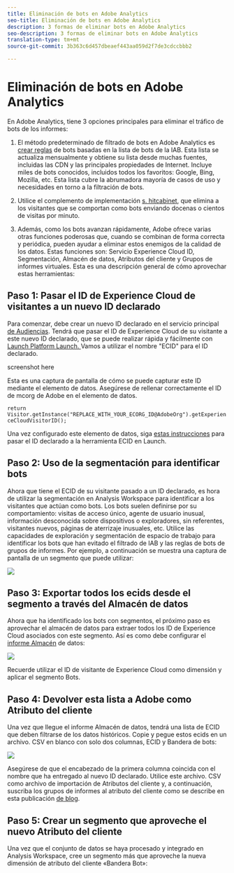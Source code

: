 ```yaml
---
title: Eliminación de bots en Adobe Analytics
seo-title: Eliminación de bots en Adobe Analytics
description: 3 formas de eliminar bots en Adobe Analytics
seo-description: 3 formas de eliminar bots en Adobe Analytics
translation-type: tm+mt
source-git-commit: 3b363c6d457dbeaef443aa059d2f7de3cdccbbb2

---
```



# Eliminación de bots en Adobe Analytics

En Adobe Analytics, tiene 3 opciones principales para eliminar el tráfico de bots de los informes:

1. El método predeterminado de filtrado de bots en Adobe Analytics es [crear reglas](/help/admin/admin/bot-removal/bot-rules.md) de bots basadas en la lista de bots de la IAB. Esta lista se actualiza mensualmente y obtiene su lista desde muchas fuentes, incluidas las CDN y las principales propiedades de Internet. Incluye miles de bots conocidos, incluidos todos los favoritos: Google, Bing, Mozilla, etc. Esta lista cubre la abrumadora mayoría de casos de uso y necesidades en torno a la filtración de bots.

1. Utilice el complemento de implementación [s. hitcabinet](https://docs.adobe.com/content/help/en/analytics/implementation/javascript-implementation/plugins/hitgovernor.html), que elimina a los visitantes que se comportan como bots enviando docenas o cientos de visitas por minuto.

1. Además, como los bots avanzan rápidamente, Adobe ofrece varias otras funciones poderosas que, cuando se combinan de forma correcta y periódica, pueden ayudar a eliminar estos enemigos de la calidad de los datos. Estas funciones son: Servicio Experience Cloud ID, Segmentación, Almacén de datos, Atributos del cliente y Grupos de informes virtuales. Esta es una descripción general de cómo aprovechar estas herramientas:

## Paso 1: Pasar el ID de Experience Cloud de visitantes a un nuevo ID declarado

Para comenzar, debe crear un nuevo ID declarado en el servicio principal [de Audiencias](https://docs.adobe.com/content/help/en/core-services/interface/audiences/audience-library.html). Tendrá que pasar el ID de Experience Cloud de su visitante a este nuevo ID declarado, que se puede realizar rápida y fácilmente con [Launch Platform Launch. ](https://docs.adobe.com/content/help/en/launch/using/implement/solutions/idservice-save.html) Vamos a utilizar el nombre "ECID" para el ID declarado.

screenshot here

Esta es una captura de pantalla de cómo se puede capturar este ID mediante el elemento de datos. Asegúrese de rellenar correctamente el ID de mcorg de Adobe en el elemento de datos.

```return Visitor.getInstance("REPLACE_WITH_YOUR_ECORG_ID@AdobeOrg").getExperienceCloudVisitorID();```

Una vez configurado este elemento de datos, siga [estas instrucciones](https://docs.adobe.com/content/help/en/launch/using/implement/solutions/idservice-save.html) para pasar el ID declarado a la herramienta ECID en Launch.

## Paso 2: Uso de la segmentación para identificar bots

Ahora que tiene el ECID de su visitante pasado a un ID declarado, es hora de utilizar la segmentación en Analysis Workspace para identificar a los visitantes que actúan como bots. Los bots suelen definirse por su comportamiento: visitas de acceso único, agente de usuario inusual, información desconocida sobre dispositivos o exploradores, sin referentes, visitantes nuevos, páginas de aterrizaje inusuales, etc. Utilice las capacidades de exploración y segmentación de espacio de trabajo para identificar los bots que han evitado el filtrado de IAB y las reglas de bots de grupos de informes. Por ejemplo, a continuación se muestra una captura de pantalla de un segmento que puede utilizar:

![](assets/bot-filter-seg1.png)

## Paso 3: Exportar todos los ecids desde el segmento a través del Almacén de datos

Ahora que ha identificado los bots con segmentos, el próximo paso es aprovechar el almacén de datos para extraer todos los ID de Experience Cloud asociados con este segmento. Así es como debe configurar el [informe Almacén](https://docs.adobe.com/content/help/en/analytics/export/data-warehouse/data-warehouse.html) de datos:

![](assets/bot-dwh-3.png)

Recuerde utilizar el ID de visitante de Experience Cloud como dimensión y aplicar el segmento Bots.

## Paso 4: Devolver esta lista a Adobe como Atributo del cliente

Una vez que llegue el informe Almacén de datos, tendrá una lista de ECID que deben filtrarse de los datos históricos. Copie y pegue estos ecids en un archivo. CSV en blanco con solo dos columnas, ECID y Bandera de bots:

![](assets/bot-csv-4.png)

Asegúrese de que el encabezado de la primera columna coincida con el nombre que ha entregado al nuevo ID declarado. Utilice este archivo. CSV como archivo de importación de Atributos del cliente y, a continuación, suscriba los grupos de informes al atributo del cliente como se describe en esta publicación [de blog](https://theblog.adobe.com/link-digital-behavior-customers).

## Paso 5: Crear un segmento que aproveche el nuevo Atributo del cliente

Una vez que el conjunto de datos se haya procesado y integrado en Analysis Workspace, cree un segmento más que aproveche la nueva dimensión de atributo del cliente «Bandera Bot»:

